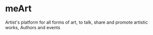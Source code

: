 # meArt
Artist's platform  for all forms of art, to talk, share and promote artistic works, Authors and events
